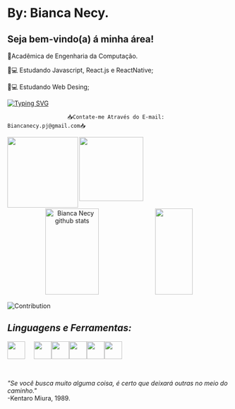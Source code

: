 # By: Bianca Necy.
   ## Seja bem-vindo(a) á minha área!
   
   
   🍏Acadêmica de Engenharia da Computação.
   
  🔖💻 Estudando Javascript, React.js e ReactNative;
  
  🔖💻 Estudando Web Desing;
   
 
[![Typing SVG](https://readme-typing-svg.herokuapp.com/?color=pinksize=35&center=true&vCenter=true&width=1000&lines=HELLO,+My+Name+is+Bianca+Necy+Pampolha+Jorge.;I'm+from+Manaus,+AM.;Be+Welcome+to+my+profile!+:%29)](https://git.io/typing-svg)
  
  
                       📥Contate-me Através do E-mail: Biancanecy.pj@gmail.com📥
                
</div>            
   <a href="https://www.linkedin.com/in/bianca-necy-56b72723b/"><img align="center" width="145px" src="https://img.shields.io/badge/LinkedIn-0077B5?style=for-the-badge&logo=linkedin&logoColor=white" /></a> <a href="https://www.instagram.com/dkbyne/"><img align="left" width="160px" src="https://img.shields.io/badge/Instagram-E4405F?style=for-the-badge&logo=instagram&logoColor=white" /></a><br><br>
   
</div>

<div align="center">  
  <img width="49%" height="195px" src="https://github-readme-stats.vercel.app/api?username=BiancaNecy&show_icons=true&count_private=true&hide_border=true&title_color=pink=00bfbf&text_color=c9d1d9&bg_color=0d1117" alt="Bianca Necy github stats" /> 

 <img width="41%" height="195px" src="https://github-readme-stats.vercel.app/api/top-langs/?username=BiancaNecy&layout=compact&hide_border=true&title_color=00bfbf&text_color=00bfbf&bg_color=0d1117" />
</div>

![Contribution](https://activity-graph.herokuapp.com/graph?username=BiancaNecy&theme=gotham&hide_border=true&area=true)

  ## *Linguagens e Ferramentas:*

<img align="center" width="40px" src="https://user-images.githubusercontent.com/106227810/171755066-05c02077-05cf-401b-bfd6-4e1064bdbcd0.png" style="padding-right:20px;"/><img align="center" width="40px" src="https://user-images.githubusercontent.com/106227810/171755410-4c526721-7f55-4196-bbc8-9b8f6a2de391.png" /><img align="center" width="40px" src="https://user-images.githubusercontent.com/106227810/171755798-e4bd70d9-7df7-4424-8c3c-5dc9c3e0d99f.png" /><img align="center" width="40px" src="https://user-images.githubusercontent.com/106227810/171756685-10071717-9a89-4b38-baf2-966472a27e95.png" /><img align="center" width="40px" src="https://user-images.githubusercontent.com/106227810/171757332-aaa37368-c136-4861-a578-9745cce0f355.png" /><img align="center" width="40px" src="https://user-images.githubusercontent.com/106227810/171757775-cae414e3-f2e9-47c2-b7d5-bd2ec522e787.png" /><br><br>
##






  *"Se você busca muito alguma coisa, é certo que deixará outras no meio do caminho."*<br> -Kentaro Miura, 1989.


 </div>
                
            
